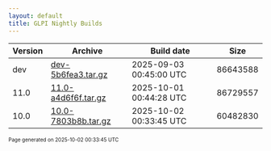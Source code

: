 ```yaml
---
layout: default
title: GLPI Nightly Builds
---
```


Version|Archive|Build date|Size
---|---|---|---
dev|[dev-5b6fea3.tar.gz](dev-5b6fea3.tar.gz)|2025-09-03 00:45:00 UTC|86643588
11.0|[11.0-a4d6f6f.tar.gz](11.0-a4d6f6f.tar.gz)|2025-10-01 00:44:28 UTC|86729557
10.0|[10.0-7803b8b.tar.gz](10.0-7803b8b.tar.gz)|2025-10-02 00:33:45 UTC|60482830

<font size="1">Page generated on 2025-10-02 00:33:45 UTC</font>
